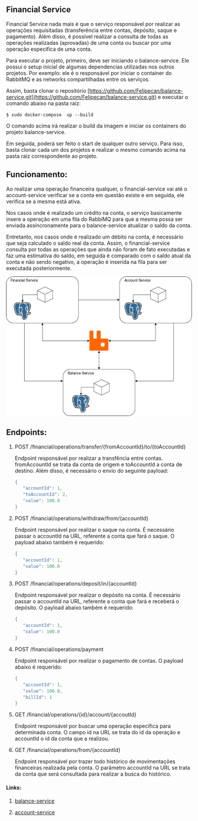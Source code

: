 ## Financial Service

Financial Service nada mais é que o serviço responsável por realizar as operações requisitadas (transferência entre contas, depósito, saque e pagamento). Além disso, é possível realizar a consulta de todas as operações realizadas (aprovadas) de uma conta ou buscar por uma operação específica de uma conta.

Para executar o projeto, primeiro, deve ser iniciando o balance-service. Ele possui o setup inicial de algumas dependencias utilizadas nos outros projetos. Por exemplo: ele é o responsável por iniciar o container do RabbitMQ e as networks compartilhadas entre os serviços.

Assim, basta clonar o repositório [https://github.com/Felipecan/balance-service.git](https://github.com/Felipecan/balance-service.git) e executar o comando abaixo na pasta raiz:

```text
$ sudo docker-compose  up --build
```

O comando acima irá realizar o build da imagem e iniciar os containers do projeto balance-service.  

Em seguida, poderá ser feito o start de qualquer outro serviço. Para isso, basta clonar cada um dos projetos e realizar o mesmo comando acima na pasta raiz correspondente ao projeto.

## Funcionamento:

Ao realizar uma operação financeira qualquer, o financial-service vai até o account-service verificar se a conta em questão existe e em seguida, ele verifica se a mesma está ativa. 

Nos casos onde é realizado um crédito na conta, o serviço basicamente insere a operação em uma fila do RabbiMQ para que a mesma possa ser enviada assíncronamente para o balance-service atualizar o saldo da conta. 

Entretanto, nos casos onde é realizado um débito na conta, é necessário que seja calculado o saldo real da conta. Assim, o financial-service consulta por todas as operações que ainda não foram de fato executadas e faz uma estimativa do saldo, em seguida é comparado com o saldo atual da conta e não sendo negativo, a operação é inserida na fila para ser executada posteriormente.

![](./imgs/wallet.drawio.png)

## Endpoints:

1. POST /financial/operations/transfer/{fromAccountId}/to/{toAccountId}

   Endpoint responsável por realizar a transfência entre contas. fromAccountId se trata da conta de origem e toAccountId a conta de destino. Além disso, é necessário o envio do seguinte payload:
   
   
   ```java
   {
      "accountId": 1,
      "toAccountId": 2,
      "value": 100.0
   }
   ```
   
2. POST /financial/operations/withdraw/from/{accountId}

   Endpoint responsável por realizar o saque na conta. É necessário passar o accountId na URL, referente a conta que fará o saque. O payload abaixo também é requerido:
   
   ```java
   {
      "accountId": 1,
      "value": 100.0
   }
   ```   
   
3. POST /financial/operations/deposit/in/{accountId}

   Endpoint responsável por realizar o depósito na conta. É necessário passar o accountId na URL, referente a conta que fará e receberá o depósito. O payload abaixo também é requerido:
   
   ```java
   {
      "accountId": 1,
      "value": 100.0
   }
   ```  
   
4. POST /financial/operations/payment

   Endpoint responsável por realizar o pagamento de contas. O payload abaixo é requerido:
   
   ```java
   {
      "accountId": 1,
      "value": 100.0,
      "billId": 1
   }
   ```  
   
5. GET /financial/operations/{id}/account/{accoutId}

	Endpoint responsável por buscar uma operação específica para determinada conta. O campo id na URL se trata do id da operação e accountId o id da conta que a realizou.


6. GET /financial/operations/from/{accountId}

	Endpoint responsável por trazer todo histórico de movimentações financeiras realizada pela conta. O parâmetro accountId na URL se trata da conta que será consultada para realizar a busca do histórico.
   

#### Links:

1. [balance-service](https://github.com/Felipecan/balance-service.git)

2. [account-service](https://github.com/Felipecan/account-service.git)